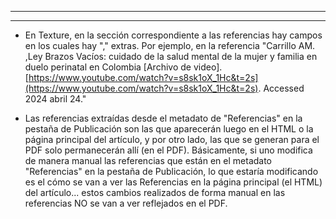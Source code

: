 
---
---

- En Texture, en la sección correspondiente a las referencias hay campos en los cuales hay "," extras. Por ejemplo, en la referencia "Carrillo AM. ,Ley Brazos Vacíos: cuidado de la salud mental de la mujer y familia en duelo perinatal en Colombia [Archivo de video]. [https://www.youtube.com/watch?v=s8sk1oX_1Hc&t=2s](https://www.youtube.com/watch?v=s8sk1oX_1Hc&t=2s). Accessed 2024 abril 24."

- Las referencias extraídas desde el metadato de "Referencias" en la pestaña de Publicación son las que aparecerán luego en el HTML o la página principal del artículo, y por otro lado, las que se generan para el PDF solo permanecerán allí (en el PDF). 
  Básicamente, si uno modifica de manera manual las referencias que están en el metadato "Referencias" en la pestaña de Publicación, lo que estaría modificando es el cómo se van a ver las Referencias en la página principal (el HTML) del artículo... estos cambios realizados de forma manual en las referencias NO se van a ver reflejados en el PDF.

